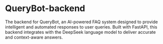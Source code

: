 # QueryBot-backend
The backend for QueryBot, an AI-powered FAQ system designed to provide intelligent and automated responses to user queries. Built with FastAPI, this backend integrates with the DeepSeek language model to deliver accurate and context-aware answers.
